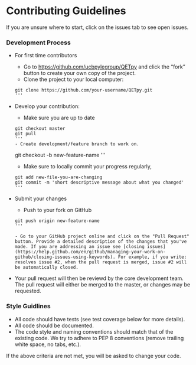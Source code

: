 # Contributing Guidelines

If you are unsure where to start, click on the issues tab to see open issues. 

### Development Process

* For first time contributors
    - Go to https://github.com/ucbpylegroup/QETpy and click the “fork” button to create your own copy of the project.
    - Clone the project to your local computer:
    ```
    git clone https://github.com/your-username/QETpy.git
    '''
* Develop your contribution:
    - Make sure you are up to date
    ```
    git checkout master
    git pull
    '''
    - Create development/feature branch to work on. 
    ```
    git checkout -b new-feature-name
    '''
    
    - Make sure to locally commit your progress regularly, 
    ```
    git add new-file-you-are-changing
    git commit -m 'short descriptive message about what you changed'
    '''
    
* Submit your changes
    - Push to your fork on GitHub
    
    ```
    git push origin new-feature-name
    '''
    
    - Go to your GitHub project online and click on the "Pull Request" button. Provide a detailed description of the changes that you've made. If you are addressing an issue see [closing issues](https://help.github.com/en/github/managing-your-work-on-github/closing-issues-using-keywords). For example, if you write: resolves issue #2, when the pull request is merged, issue #2 will be automatically closed. 
    
* Your pull request will then be reviewd by the core development team. The pull request will either be merged to the master, or changes may be requested. 
    
### Style Guidlines

* All code should have tests (see test coverage below for more details).
* All code should be documented.
* The code style and naming conventions should match that of the existing code. We try to adhere to PEP 8 conventions (remove trailing white space, no tabs, etc.). 

If the above criteria are not met, you will be asked to change your code. 


    
